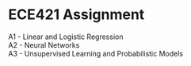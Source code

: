 # ECE421 Assignment
A1 - Linear and Logistic Regression  
A2 - Neural Networks  
A3 - Unsupervised Learning and Probabilistic Models  

